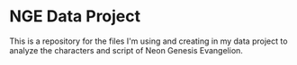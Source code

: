 # NGE Data Project

This is a repository for the files I'm using and creating in my data project to analyze the characters and script of Neon Genesis Evangelion.
